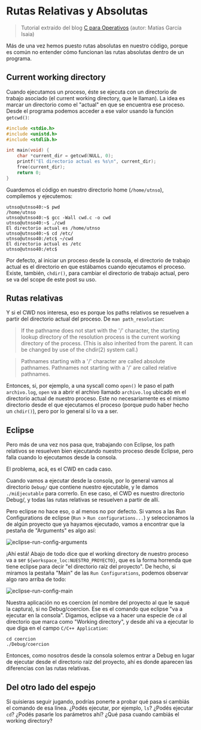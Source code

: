 # Rutas Relativas y Absolutas

> Tutorial extraído del blog
> [C para Operativos](https://mgarciaisaia.github.io/tutorial-c/blog/2015/04/23/rutas-argentinas/)
> (autor: Matías García Isaia)

Más de una vez hemos puesto rutas absolutas en nuestro código, porque es común
no entender cómo funcionan las rutas absolutas dentro de un programa.

## Current working directory

Cuando ejecutamos un proceso, éste se ejecuta con un directorio de trabajo
asociado (el current working directory, que le llaman). La idea es marcar un
directorio como el "actual" en que se encuentra ese proceso. Desde el programa
podemos acceder a ese valor usando la función `getcwd()`:

<CodeGroup>
<CodeGroupItem title="cwd.c">

```c
#include <stdio.h>
#include <unistd.h>
#include <stdlib.h>

int main(void) {
    char *current_dir = getcwd(NULL, 0);
    printf("El directorio actual es %s\n", current_dir);
    free(current_dir);
    return 0;
}
```

</CodeGroupItem>
</CodeGroup>

Guardemos el código en nuestro directorio home (`/home/utnso`), compilemos y
ejecutemos:

```bash:no-line-numbers
utnso@utnso40:~$ pwd
/home/utnso
utnso@utnso40:~$ gcc -Wall cwd.c -o cwd
utnso@utnso40:~$ ./cwd
El directorio actual es /home/utnso
utnso@utnso40:~$ cd /etc/
utnso@utnso40:/etc$ ~/cwd
El directorio actual es /etc
utnso@utnso40:/etc$
```

Por defecto, al iniciar un proceso desde la consola, el directorio de trabajo
actual es el directorio en que estábamos cuando ejecutamos el proceso. Existe,
también, `chdir()`, para cambiar el directorio de trabajo actual, pero se va del
scope de este post su uso.

## Rutas relativas

Y si el CWD nos interesa, eso es porque los paths relativos se resuelven a
partir del directorio actual del proceso. De `man path_resolution`:

> If the pathname does not start with the '/' character, the starting lookup
> directory of the resolution process is the current working directory of the
> process. (This is also inherited from the parent. It can be changed by use of
> the chdir(2) system call.)

> Pathnames starting with a '/' character are called absolute pathnames.
> Pathnames not starting with a '/' are called relative pathnames.

Entonces, si, por ejemplo, a una syscall como `open()` le paso el path
`archivo.log`, `open` va a abrir el archivo llamado `archivo.log` ubicado en el
directorio actual de nuestro proceso. Este no necesariamente es el mismo
directorio desde el que ejecutamos el proceso (porque pudo haber hecho un
`chdir()`), pero por lo general sí lo va a ser.

## Eclipse

Pero más de una vez nos pasa que, trabajando con Eclipse, los path relativos se
resuelven bien ejecutando nuestro proceso desde Eclipse, pero falla cuando lo
ejecutamos desde la consola.

El problema, acá, es el CWD en cada caso.

Cuando vamos a ejecutar desde la consola, por lo general vamos al directorio
`Debug/` que contiene nuestro ejecutable, y le damos `./miEjecutable` para
correrlo. En ese caso, el CWD es nuestro directorio Debug/, y todas las rutas
relativas se resuelven a partir de allí.

Pero eclipse no hace eso, o al menos no por defecto. Si vamos a las Run
Configurations de eclipse (`Run` > `Run configurations...`) y seleccionamos la
de algún proyecto que ya hayamos ejecutado, vamos a encontrar que la pestaña de
"Arguments" es algo así:

![eclipse-run-config-arguments](/img/guias/consola/eclipse-run-config-arguments.png)

¡Ahí está! Abajo de todo dice que el working directory de nuestro proceso va a
ser `${workspace_loc:NUESTRO_PROYECTO}`, que es la forma horrenda que tiene
eclipse para decir "el directorio raíz del proyecto". De hecho, si miramos la
pestaña "Main" de las `Run Configurations`, podemos observar algo raro arriba de
todo:

![eclipse-run-config-main](/img/guias/consola/eclipse-run-config-main.png)

Nuestra aplicación no es coercion (el nombre del proyecto al que le saqué la
captura), si no Debug/coercion. Ese es el comando que eclipse "va a ejecutar en
la consola". Digamos, eclipse va a hacer una especie de `cd` al directorio que
marca como "Working directory", y desde ahí va a ejecutar lo que diga en el
campo `C/C++ Application`:

```bash:no-line-numbers
cd coercion
./Debug/coercion
```

Entonces, como nosotros desde la consola solemos entrar a Debug en lugar de
ejecutar desde el directorio raíz del proyecto, ahí es donde aparecen las
diferencias con las rutas relativas.

## Del otro lado del espejo

Si quisieras seguir jugando, podrías ponerte a probar qué pasa si cambiás el
comando de esa línea. ¿Podés ejecutar, por ejemplo, `ls`? ¿Podés ejecutar `cd`?
¿Podés pasarle los parámetros ahí? ¿Qué pasa cuando cambiás el working
directory?
